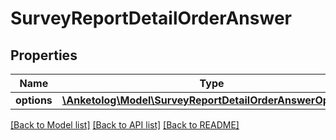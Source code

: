 # SurveyReportDetailOrderAnswer

## Properties
Name | Type | Description | Notes
------------ | ------------- | ------------- | -------------
**options** | [**\Anketolog\Model\SurveyReportDetailOrderAnswerOptions[]**](SurveyReportDetailOrderAnswerOptions.md) |  | 

[[Back to Model list]](../README.md#documentation-for-models) [[Back to API list]](../README.md#documentation-for-api-endpoints) [[Back to README]](../README.md)


